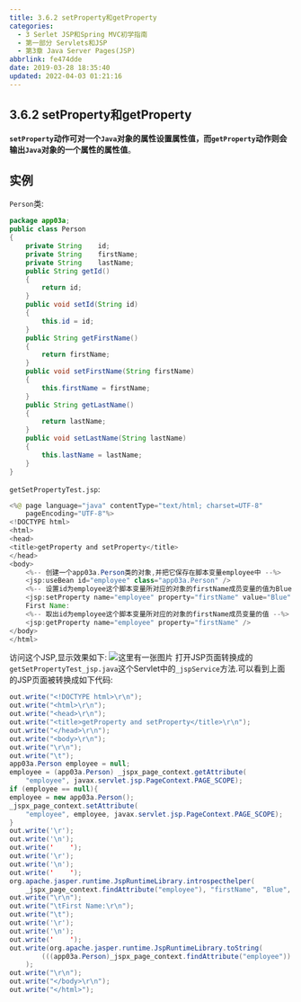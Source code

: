 ```yaml
---
title: 3.6.2 setProperty和getProperty
categories: 
  - 3 Serlet JSP和Spring MVC初学指南
  - 第一部分 Servlets和JSP
  - 第3章 Java Server Pages(JSP)
abbrlink: fe474dde
date: 2019-03-28 18:35:40
updated: 2022-04-03 01:21:16
---
```

## 3.6.2 setProperty和getProperty ##
**`setProperty`动作可对一个`Java`对象的属性设置属性值，而`getProperty`动作则会输出`Java`对象的一个属性的属性值**。
## 实例 ##
`Person`类:
```java
package app03a;
public class Person
{
    private String    id;
    private String    firstName;
    private String    lastName;
    public String getId()
    {
        return id;
    }
    public void setId(String id)
    {
        this.id = id;
    }
    public String getFirstName()
    {
        return firstName;
    }
    public void setFirstName(String firstName)
    {
        this.firstName = firstName;
    }
    public String getLastName()
    {
        return lastName;
    }
    public void setLastName(String lastName)
    {
        this.lastName = lastName;
    }
}
```
`getSetPropertyTest.jsp`:
```java
<%@ page language="java" contentType="text/html; charset=UTF-8"
    pageEncoding="UTF-8"%>
<!DOCTYPE html>
<html>
<head>
<title>getProperty and setProperty</title>
</head>
<body>
    <%-- 创建一个app03a.Person类的对象,并把它保存在脚本变量employee中 --%>
    <jsp:useBean id="employee" class="app03a.Person" />
    <%-- 设置id为employee这个脚本变量所对应的对象的firstName成员变量的值为Blue --%>
    <jsp:setProperty name="employee" property="firstName" value="Blue" />
    First Name:
    <%-- 取出id为employee这个脚本变量所对应的对象的firstName成员变量的值 --%>
    <jsp:getProperty name="employee" property="firstName" />
</body>
</html>
```
访问这个JSP,显示效果如下:
![这里有一张图片](https://image-1257720033.cos.ap-shanghai.myqcloud.com/blog/readbooknote/ServlerJSPAndSpring%20MVCChuXueZhiNan/Chapter3/6.png)
打开JSP页面转换成的`getSetPropertyTest_jsp.java`这个Servlet中的`_jspService`方法.可以看到上面的JSP页面被转换成如下代码:
```java
out.write("<!DOCTYPE html>\r\n");
out.write("<html>\r\n");
out.write("<head>\r\n");
out.write("<title>getProperty and setProperty</title>\r\n");
out.write("</head>\r\n");
out.write("<body>\r\n");
out.write("\r\n");
out.write("\t");
app03a.Person employee = null;
employee = (app03a.Person) _jspx_page_context.getAttribute(
    "employee", javax.servlet.jsp.PageContext.PAGE_SCOPE);
if (employee == null){
employee = new app03a.Person();
_jspx_page_context.setAttribute(
    "employee", employee, javax.servlet.jsp.PageContext.PAGE_SCOPE);
}
out.write('\r');
out.write('\n');
out.write('    ');
out.write('\r');
out.write('\n');
out.write('    ');
org.apache.jasper.runtime.JspRuntimeLibrary.introspecthelper(
    _jspx_page_context.findAttribute("employee"), "firstName", "Blue", null, null, false);
out.write("\r\n");
out.write("\tFirst Name:\r\n");
out.write("\t");
out.write('\r');
out.write('\n');
out.write('    ');
out.write(org.apache.jasper.runtime.JspRuntimeLibrary.toString(
        (((app03a.Person)_jspx_page_context.findAttribute("employee")).getFirstName()))
    );
out.write("\r\n");
out.write("</body>\r\n");
out.write("</html>");
```

